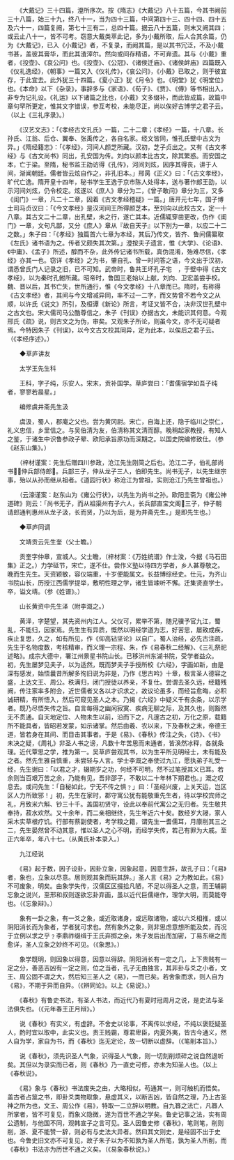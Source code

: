 <!-- { "loadSidebar": true } -->
　　《大戴记》三十四篇，澄所序次。按《隋志》《大戴记》八十五篇，今其书阙前三十八篇，始三十九，终八十一，当为四十三篇，中间第四十三、四十四、四十五及六十一，四篇复阙，第七十三有二，总四十篇。据云八十五篇，则末又阙其四；或云止八十一，皆不可考。窃意大戴类萃此记，多为小戴所取，后人合其余篇，仍为《大戴记》，已入《小戴记》者，不复录，而阙其篇，是以其书冗泛，不及小戴书甚，盖彼其膏华，而此其渣滓尔。然向或间存精语，不可弃遗。其与《小戴》重者，《投壶》、《哀公问》也。《投壶》、《公冠》、《诸侯迁庙》、《诸侯衅庙》四篇既入《仪礼逸经》，《朝事》一篇又入《仪礼传》，《哀公问》，《小戴》已取之，则于彼宜存，于此宜去。此外犹三十四篇。《夏小正》犹《月令》也。《明堂》犹《明堂位》也。《本命》以下《杂录》，事辞多与《家语》、《荀子》、《贾》、《傅》等书相出入，非专为记礼设。《礼运》以下诸篇之比也，《小戴》文多缀补，而此皆成篇，故篇中章句罕所更定，惟其文字错误，参互考校，未能尽正，尚以俟好古博学之君子云。（以上《三礼序录》。）　　　

　　《汉艺文志》：「《孝经古文孔氏》一篇，二十二章；《孝经》一篇，十八章。长孙氏、江翁、后仓、翼奉、张禹传之，各自名家。经文皆同，惟孔氏壁中古文为异。」《隋经籍志》：「《孝经》，河间人颜芝所藏。汉初，芝子贞出之。又有《古文孝经》与《古文尚书》同出，孔安国为传。刘向以颜本比古文，除其繁惑。而安国之本，亡于梁。至隋，秘书监王劭访得《孔传》，河间刘炫，因序其得丧，讲于人间，渐闻朝廷。儒者皆云炫自作之，非孔旧本。」邢昺《正义》曰：「《古文孝经》，旷代亡逸。隋开皇十四年，秘书学生王逸于京市陈人处得本，送与著作郎王劭，以示河间刘炫，仍令校定。炫遂以《庶人》章分为二，《曾子敢问》章分为三，又多《闺门》一章，凡二十二章，因着《古文孝经稽疑》一篇。」唐开元七年，国子博士司马贞议曰：「《今文孝经》是汉河间王所得颜芝本，至刘向以此校古文，定一十八章。其古文二十二章，出孔壁，未之行，遂亡其本。近儒辄穿凿更改，伪作《闺门》一章，文句凡鄙，又分《庶人》章从『故自天子』以下别为一章，以应二十二之数。」朱子曰：「《孝经》独篇首六七章为本经，其后乃传文，皆齐、鲁间儒纂取《左氏》诸书语为之。传者又颇失其次第。」澄按夫子遗言，惟《大学》、《论语》、《中庸》、《孟子》所述，醇而不杂，此外传记诸书所载，真伪混淆，殆难尽信，《孝经》亦其一也。窃详《孝经》之为书，肇自孔、曾一时问答之语，今文出于汉初，谓悉曾氏门人记录之旧，已不可知。武帝时，鲁共王坏孔子宅　，于壁中得《古文孝经》，以为秦时孔鲋所藏。昭帝时，鲁国三老始以上献，刘向、卫宏盖尝手校。魏、晋以后，其书亡失，世所通行，惟《今文孝经》十八章而已。隋时，有称得《古文孝经》者，其间与今文增减异同，率不过一二字，而文势曾不若今文之从顺，以许氏《说文》所引，及桓谭《新论》所言，考证又皆不合，决非汉世孔壁中之古文也。宋大儒司马公酷尊信之，朱子《刊误》亦据古文，未能识其何意。今观邢氏《疏》说，则古文之为伪，审矣。又观朱子所论，则虽今文，亦不无可疑者焉。今特因朱子《刊误》，以今文古文校其同异，定为此本，以俟后之君子云。（《孝经序述》。）

　　◆草庐讲友

　　太学王先生科

　　王科，字子纯，乐安人。宋末，贡补国学。草庐尝曰：「耆儒宿学如吾子纯者，寥寥若晨星。」

　　编修虞井斋先生汲

　　虞汲，蜀人，郡庵之父也。尝为黄冈尉。宋亡，自海上还，隐于临川之崇仁，礼义忠信，乡里信之。与吴伯清为友，伯清称其文清而醇。晚稍起家教授，有知人之鉴，于诸生中识鲁参政子翚、欧阳承旨原功而深期之。以国史院编修致仕。（参《赵东山集》。）

　　（梓材谨案：先生后赠四川参政，沧江先生刚简之后也。沧江二子，伯礼部尚书，仲兵部侍郎。兵部三子，仲从龙子三人，伯即先生。尚书无子，以先生继宗事，殆以从孙而继从祖者。《道园行状》称沧江为曾祖，实则沧江乃先生曾祖也。）

　　（云濠谨案：赵东山为《雍公行状》，以先生为尚书之孙。欧阳圭斋为《雍公神道碑》则云：「尚书无子，而从祖渠州有子六人，长兵部直宝文阁三子，仲子朝请郎通判惠州从龙子汲，长而贤，乃以为后，是为井斋先生。」是即先生也。）

　　◆草庐同调

　　文靖贡云先生奎（父士瞻。）

　　贡奎字仲章，宣城人。父士瞻，（梓材案：《万姓统谱》作士浚，今据《马石田集》正之。）力学砥节，宋亡，遂不仕。尝作义塾以待四方学者，乡人甚尊敬之。晚而生先生。天资颖敏，容仪端重，十岁便能属文。长益博综经史。仕元，为齐山书院山长，历授江西儒学提举，敷明性理之学，诸生皆竦听不懈。迁集贤直学士。卒，谥文靖。（参《姓谱》。）

　　山长黄资中先生泽（附李溉之。）

　　黄泽，字楚望，其先资州内江人。父仪可，累举不第，随兄骥予官九江，蜀乱，不能归，因家焉。先生生有异质，慨然以明经学道为志，好苦思，屡致成疾，疾止复思，久之，如有所见，作《仰高钻坚论》以自广。蜀人治经，必先古注疏，先生于名物度数，考核精审，而义理一宗程、朱，作《易春秋二经解》、《三礼祭祀述略》。成宗大德中，署江州景星书院山长。已移洪州东湖书院，受学者益众。初，先生屡梦见夫子，以为适然，既而梦夫子手授所校《六经》，字画如新，由是深有感发，始悟曩昔所解多徇旧说为非是，乃作《思古吟》十章，极言圣人德容之盛，上达文王、周公。秩满归，闭门授徒以养亲，不复仕。尝谓去圣久远，经籍残阙，传注家率多附会，近世儒者又各以才识求之，故议论虽多，而经旨愈晦，必积诚研精，有所悟入，然后可窥见圣人之本。乃揭《六经》中疑义千有余条，以示学者。既乃尽悟失传之旨。自言每得之幽闲寂寞、疾病无聊之际，及其久也，则豁然无不贯通。自天地定位、人物未生以前，沿而下之，凡邃古之初，万化之原，载籍所不能具者，皆昭若发蒙，如示诸掌。然后由羲、农以来，下及春秋之末，帝德王道，皆若身在其间、而目击其事者。于是《易》、《春秋》传注之失，《诗》、《书》未决之疑，《周礼》非圣人书之谤，凡数十年苦思而未通者，皆涣然冰释，各就条理。近代覃思之学，推为第一。吴草庐尝观其书，以为生平所见明经士，未有能及之者。然先生雅自慎重，未尝轻与人言。学士李溉之奉使过九江，愿执弟子礼受一经，先生谢曰：「以君之才，辍期岁之功，何经不可明，然不过笔授其义已耳。若余则当百艰万苦之余，乃能有见，吾非邵子，不敢以二十年林下期君也。」溉之叹息去。或问先生：「自秘如此，宁无不传之惧﹖」曰：「圣经兴废，上关天运，岂区区人力所致邪！」初，先生在家时，郡守寓公犹有能敬重先生者，待以学校宾师之礼，月致米六斛、钞三十千。盖国初贤守，设此以奉前代寓公之无归者。先生敬共奉持，菽水欢然。又十余年，而二亲相继终，先生年近六十矣。数经岁大祲，家人采木实草根疗饥。行部有蔡副使者，考学粮之籍，谓先生一耆儒耳，月廪削其三之二，先生晏然曾不动其意，惟以圣人之心不明，而经学失传，若己有罪为大戚。至正六年卒，年八十七。（从黄氏补本录入。）

　　九江经说

　　《易》起于数，因子设卦，因卦立象，因象起意，因意生辞，故孔子曰：「《易》者，象也，立象以尽意。居则观其象而玩其辞。」圣人言《易》之为教如此，《易》不可废象，明矣。由象学失传，汉儒区区掇拾凡陋，不足以得圣人之意，而王辅嗣忘象之说兴，至邢和叔则遂欲忘卦弃画，虽以近代巨儒继作，理学大明，而莫能夺也。（《忘象辩》。）

　　象有一卦之象，有一爻之象，或近取诸身，或远取诸物，或以六爻相推，或以阴阳消长而为象者，学者犹可求也。然有象外之象，则非思虑意想所能及矣，而况于立例以求之乎﹖李鼎祚缀缉于王氏弃掷之余，朱子发后出而加密，丁易东继之而愈详，圣人立象之妙终不可见。（《象思》。）

　　象学既明，则因象以得意，因意以得辞。阴阳消长有一定之几，上下贵贱有一定之分，善恶吉凶有一定之则，位之当者，孔子无由独言，其非卦与爻之小者，文王、周公固不谓之大，然后知三圣人之《易》，一而已矣。若舍象而求，则人自为《易》，不期于异而自异。（《辨同论》。以上《易说》。）

　　《春秋》有鲁史书法，有圣人书法，而近代乃有夏时冠周月之说，是史法与圣法俱失也。（《元年春王正月辩》。）

　　说《春秋》有实义，有虚辞。不舍史以论事，不离传以求经，不纯以褒贬疑圣人，酌时宜以取中，此实义也。贵王贱霸，尊君卑臣，内夏外夷，皆古今通义，然人自为学，家自为书，而《春秋》迄无定论，故一切断以虚辞。（《笔削本旨》。）

　　说《春秋》，须先识圣人气象，识得圣人气象，则一切刻削烦碎之说自然退听矣。其但以为录实而已者，则《春秋》乃一直史可修，亦未为知圣人也。（以上《春秋说》。

　　《易》象与《春秋》书法废失之由，大略相似，苟通其一，则可触机而悟矣。盖古者占筮之书，即卦爻类物取象，悬虚其义，以断吉凶，皆自然之理，乃上古圣神之所为也，文王、周公作《易》，特取一二立辞以明教。自九簭之法亡，凡簭人所掌者，皆不可复见，而象义隐微，遂为百世不通之学矣。鲁史记事之法，实有周公遗制，与他国不同，观韩宣子之言可见。圣人因鲁史修《春秋》，笔则笔，削则削，游、夏不能赞一辞，则必有与史法大异者。然曰其文则史，是经固不出于史也。今鲁史旧文亦不可复见，故子朱子以为不知孰为圣人所笔，孰为圣人所削，而《春秋》书法亦为历世不通之义矣。（《易象春秋说》。）

